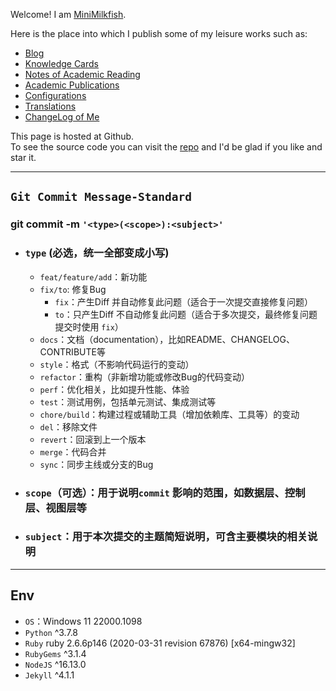 Welcome! I am [MiniMilkfish](https://github.com/minimilkfish).

Here is the place into which I publish some of my leisure works such as:

- [Blog](https://minimilkfish.github.io/blog/)
- [Knowledge Cards](https://minimilkfish.github.io/wiki/)
- [Notes of Academic Reading](https://minimilkfish.github.io/papers/)
- [Academic Publications](https://minimilkfish.github.io/pub.html)
- [Configurations](https://github.com/minimilkfish/minimilkfish.github.io/tree/master/dotfiles)
- [Translations](https://github.com/xitu/gold-miner/pulls?utf8=%E2%9C%93&q=is%3Apr+author%3Aminimilkfish)
- [ChangeLog of Me](https://minimilkfish.github.io/changelog.html)

This page is hosted at Github.  
To see the source code you can visit the [repo](https://github.com/minimilkfish/minimilkfish.github.io) and I'd be glad if you like and star it.

--- 
## `Git Commit Message-Standard`

### git commit -m `'<type>(<scope>):<subject>'`

- ### `type` (必选，统一全部变成小写)

  - `feat/feature/add`：新功能
  - `fix/to`: 修复Bug
    - `fix`：产生Diff 并自动修复此问题（适合于一次提交直接修复问题）
    - `to`：只产生Diff 不自动修复此问题（适合于多次提交，最终修复问题提交时使用 `fix`）
  - `docs`：文档（documentation），比如README、CHANGELOG、CONTRIBUTE等
  - `style`：格式（不影响代码运行的变动）
  - `refactor`：重构（非新增功能或修改Bug的代码变动）
  - `perf`：优化相关，比如提升性能、体验
  - `test`：测试用例，包括单元测试、集成测试等
  - `chore/build`：构建过程或辅助工具（增加依赖库、工具等）的变动
  - `del`：移除文件
  - `revert`：回滚到上一个版本
  - `merge`：代码合并
  - `sync`：同步主线或分支的Bug
  
- ### `scope`（可选）：用于说明`commit` 影响的范围，如数据层、控制层、视图层等

- ### `subject`：用于本次提交的主题简短说明，可含主要模块的相关说明

---

## Env

- `OS`：Windows 11 22000.1098
- `Python` ^3.7.8
- `Ruby` ruby 2.6.6p146 (2020-03-31 revision 67876) [x64-mingw32]
- `RubyGems` ^3.1.4
- `NodeJS` ^16.13.0
- `Jekyll` ^4.1.1
